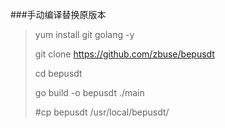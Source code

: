 ###手动编译替换原版本

>yum install git golang -y
>
>git clone https://github.com/zbuse/bepusdt
>
>cd bepusdt
>
>go build -o bepusdt ./main
>
>#cp  bepusdt /usr/local/bepusdt/
>
